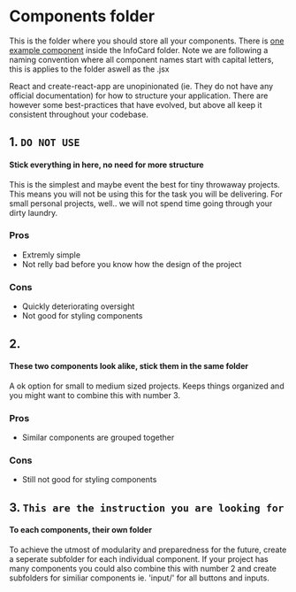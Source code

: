 # Components folder
This is the folder where you should store all your components.
There is [one example component](/src/components/InfoCard/) inside the InfoCard folder. Note we are following a naming convention where all component names start with capital letters, this is applies to the folder aswell as the .jsx

React and create-react-app are unopinionated (ie. They do not have any official documentation) for how to structure your application.
There are however some best-practices that have evolved, but above all keep it consistent throughout your codebase.

## 1. ```DO NOT USE```
#### Stick everything in here, no need for more structure
This is the simplest and maybe event the best for tiny throwaway projects. This means you will not be using this for the task you will be delivering.
For small personal projects, well.. we will not spend time going through your dirty laundry.
### Pros
- Extremly simple
- Not relly bad before you know how the design of the project
### Cons
- Quickly deteriorating oversight
- Not good for styling components

## 2.
####  These two components look alike, stick them in the same folder
A ok option for small to medium sized projects. Keeps things organized and you might want to combine this with number 3.
### Pros
- Similar components are grouped together
### Cons
- Still not good for styling components

## 3. ```This are the instruction you are looking for```
#### To each components, their own folder
To achieve the utmost of modularity and preparedness for the future, create a seperate subfolder for each individual component.
If your project has many components you could also combine this with number 2 and create subfolders for similiar components ie. 'input/' for all buttons and inputs.